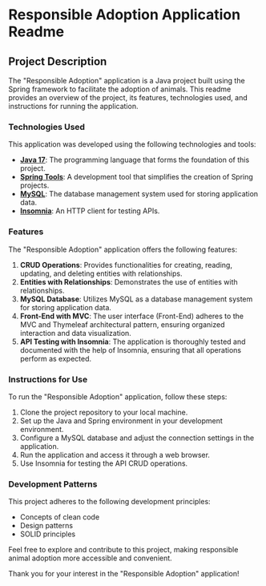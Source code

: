 # Responsible Adoption Application Readme

## Project Description

The "Responsible Adoption" application is a Java project built using the Spring framework to facilitate the adoption of animals. This readme provides an overview of the project, its features, technologies used, and instructions for running the application.

### Technologies Used

This application was developed using the following technologies and tools:

- **[Java 17](https://www.oracle.com/java/technologies/javase/jdk17-archive-downloads.html)**: The programming language that forms the foundation of this project.
- **[Spring Tools](https://spring.io/tools)**: A development tool that simplifies the creation of Spring projects.
- **[MySQL](https://dev.mysql.com/downloads/workbench/)**: The database management system used for storing application data.
- **[Insomnia](https://insomnia.rest/download)**: An HTTP client for testing APIs.

### Features

The "Responsible Adoption" application offers the following features:

1. **CRUD Operations**: Provides functionalities for creating, reading, updating, and deleting entities with relationships.
2. **Entities with Relationships**: Demonstrates the use of entities with relationships.
3. **MySQL Database**: Utilizes MySQL as a database management system for storing application data.
4. **Front-End with MVC**: The user interface (Front-End) adheres to the MVC and Thymeleaf architectural pattern, ensuring organized interaction and data visualization.
5. **API Testing with Insomnia**: The application is thoroughly tested and documented with the help of Insomnia, ensuring that all operations perform as expected.

### Instructions for Use

To run the "Responsible Adoption" application, follow these steps:

1. Clone the project repository to your local machine.
2. Set up the Java and Spring environment in your development environment.
3. Configure a MySQL database and adjust the connection settings in the application.
4. Run the application and access it through a web browser.
5. Use Insomnia for testing the API CRUD operations.

### Development Patterns

This project adheres to the following development principles:

- Concepts of clean code
- Design patterns
- SOLID principles

Feel free to explore and contribute to this project, making responsible animal adoption more accessible and convenient.

Thank you for your interest in the "Responsible Adoption" application!
